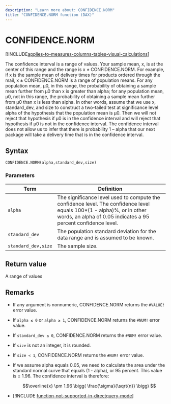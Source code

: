 ```yaml
---
description: "Learn more about: CONFIDENCE.NORM"
title: "CONFIDENCE.NORM function (DAX)"
---
```

# CONFIDENCE.NORM

[!INCLUDE[applies-to-measures-columns-tables-visual-calculations](includes/applies-to-measures-columns-tables-visual-calculations.md)]

The confidence interval is a range of values. Your sample mean, x, is at the center of this range and the range is x ± CONFIDENCE.NORM. For example, if x is the sample mean of delivery times for products ordered through the mail, x ± CONFIDENCE.NORM is a range of population means. For any population mean, μ0, in this range, the probability of obtaining a sample mean further from μ0 than x is greater than alpha; for any population mean, μ0, not in this range, the probability of obtaining a sample mean further from μ0 than x is less than alpha. In other words, assume that we use x, standard_dev, and size to construct a two-tailed test at significance level alpha of the hypothesis that the population mean is μ0. Then we will not reject that hypothesis if μ0 is in the confidence interval and will reject that hypothesis if μ0 is not in the confidence interval. The confidence interval does not allow us to infer that there is probability 1 – alpha that our next package will take a delivery time that is in the confidence interval.  
  
## Syntax  
  
```dax
CONFIDENCE.NORM(alpha,standard_dev,size)  
```
  
### Parameters  
  
|Term|Definition|  
|--------|--------------|  
|`alpha`|The significance level used to compute the confidence level. The confidence level equals 100*(1 - alpha)%, or in other words, an alpha of 0.05 indicates a 95 percent confidence level.|  
|`standard_dev`|The population standard deviation for the data range and is assumed to be known.|  
|`standard_dev,size`|The sample size.|  
  
## Return value

A range of values  
  
## Remarks

- If any argument is nonnumeric, CONFIDENCE.NORM returns the `#VALUE!` error value.  

- If `alpha ≤ 0` or `alpha ≥ 1`, CONFIDENCE.NORM returns the `#NUM!` error value.  

- If `standard_dev ≤ 0`, CONFIDENCE.NORM returns the `#NUM!` error value.  

- If `size` is not an integer, it is rounded.  

- If `size < 1`, CONFIDENCE.NORM returns the `#NUM!` error value.  

- If we assume alpha equals 0.05, we need to calculate the area under the standard normal curve that equals (1 - alpha), or 95 percent. This value is ± 1.96. The confidence interval is therefore:  

    $$\overline{x} \pm 1.96 \bigg( \frac{\sigma}{\sqrt{n}} \bigg) $$

- [!INCLUDE [function-not-supported-in-directquery-mode](includes/function-not-supported-in-directquery-mode.md)]

